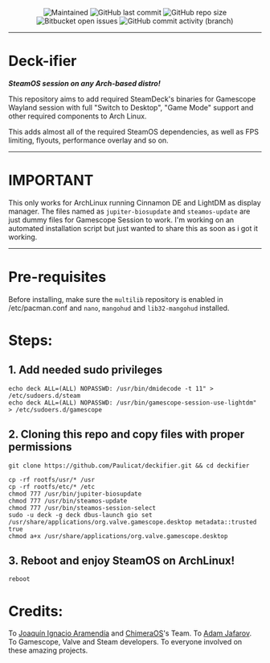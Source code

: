 <p align="center">
 
[//]: <> (site para ícones: https://shields.io/ )
 
<img alt="Maintained" src="https://img.shields.io/badge/Maintained%3F-Yes-green">
<img alt="GitHub last commit" src="https://img.shields.io/github/last-commit/lostalejandro/deckifier">
<img alt="GitHub repo size" src="https://img.shields.io/github/repo-size/lostalejandro/deckifier">
<img alt="Bitbucket open issues" src="https://img.shields.io/bitbucket/issues/lostalejandro/deckifier">
<img alt="GitHub commit activity (branch)" src="https://img.shields.io/github/commit-activity/y/lostalejandro/deckifier">

<hr>

# Deck-ifier

***SteamOS session on any Arch-based distro!***

This repository aims to add required SteamDeck's binaries for Gamescope Wayland session with full "Switch to Desktop", "Game Mode" support and other required components to Arch Linux.

This adds almost all of the required SteamOS dependencies, as well as FPS limiting, flyouts, performance overlay and so on.

<hr>

# IMPORTANT
This only works for ArchLinux running Cinnamon DE and LightDM as display manager. The files named as ```jupiter-biosupdate``` and ```steamos-update``` are just dummy files for Gamescope Session to work. I'm working on an automated installation script but just wanted to share this as soon as i got it working.

<hr>

# Pre-requisites
Before installing, make sure the `multilib` repository is enabled in /etc/pacman.conf and `nano`, `mangohud` and `lib32-mangohud` installed.

# Steps:
## 1. Add needed sudo privileges
```
echo deck ALL=(ALL) NOPASSWD: /usr/bin/dmidecode -t 11" > /etc/sudoers.d/steam
echo deck ALL=(ALL) NOPASSWD: /usr/bin/gamescope-session-use-lightdm" > /etc/sudoers.d/gamescope
```

## 2. Cloning this repo and copy files with proper permissions
```
git clone https://github.com/Paulicat/deckifier.git && cd deckifier
```
```
cp -rf rootfs/usr/* /usr
cp -rf rootfs/etc/* /etc
chmod 777 /usr/bin/jupiter-biosupdate
chmod 777 /usr/bin/steamos-update
chmod 777 /usr/bin/steamos-session-select
sudo -u deck -g deck dbus-launch gio set /usr/share/applications/org.valve.gamescope.desktop metadata::trusted true 
chmod a+x /usr/share/applications/org.valve.gamescope.desktop
```

## 3. Reboot and enjoy SteamOS on ArchLinux!
```
reboot
```

# Credits:

To [Joaquín Ignacio Aramendía](https://github.com/Samsagax) and [ChimeraOS](https://github.com/ChimeraOS)'s Team.
To [Adam Jafarov](https://github.com/theVakhovskeIsTaken).
To Gamescope, Valve and Steam developers.
To everyone involved on these amazing projects.
